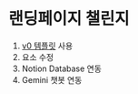 # 랜딩페이지 챌린지

1. [v0 템플릿](https://v0.app/templates/zdiN8dHwaaT) 사용
2. 요소 수정
3. Notion Database 연동
4. Gemini 챗봇 연동
